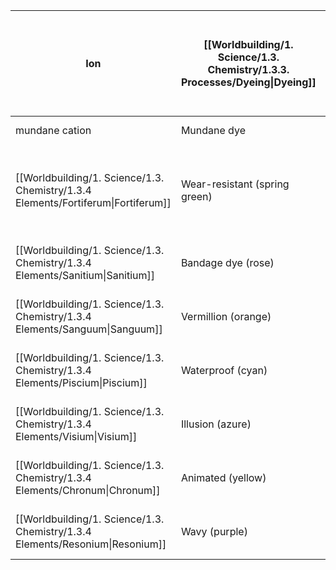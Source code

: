 

| Ion                                                                               | [[Worldbuilding/1. Science/1.3. Chemistry/1.3.3. Processes/Dyeing\|Dyeing]] | [[Worldbuilding/1. Science/1.3. Chemistry/1.3.3. Processes/Tea Brewing\|Tea Brewing]] (Potions) | [[Worldbuilding/1. Science/1.3. Chemistry/1.3.3. Processes/Coenzyme Substitution, Enzymatic Scenting\|Enzymatic Scenting]] (lipids) | [[Worldbuilding/1. Science/1.3. Chemistry/1.3.3. Processes/Coenzyme Substitution, Enzymatic Scenting\|Enzymatic Scenting]] (proteins) |                                | [[Worldbuilding/1. Science/1.3. Chemistry/1.3.3. Processes/Glass tinting\|Glass tinting]] |                                                                                                                                                                  | [[Worldbuilding/1. Science/1.3. Chemistry/1.3.3. Processes/Carbon alloying\|Carbon alloying]] |
| --------------------------------------------------------------------------------- | --------------------------------------------------------------------------- | ----------------------------------------------------------------------------------------------- | ----------------------------------------------------------------------------------------------------------------------------------- | ------------------------------------------------------------------------------------------------------------------------------------- | ------------------------------ | ----------------------------------------------------------------------------------------- | ---------------------------------------------------------------------------------------------------------------------------------------------------------------- | --------------------------------------------------------------------------------------------- |
| mundane cation                                                                    | Mundane dye                                                                 | metallic taste                                                                                  | Characteristic scent                                                                                                                |                                                                                                                                       | Mundane precision alloy        | Mundane glass                                                                             |                                                                                                                                                                  | Mundane alloy                                                                                 |
| [[Worldbuilding/1. Science/1.3. Chemistry/1.3.4 Elements/Fortiferum\|Fortiferum]] | Wear-resistant (spring green)                                               | defense                                                                                         |                                                                                                                                     |                                                                                                                                       | Proprioceptive mechanism alloy | AR glass                                                                                  | [[Worldbuilding/1. Science/1.2. Physics/1.2.3 Machines/Automata\|Automaton]] [[Worldbuilding/1. Science/1.2. Physics/1.2.3 Machines/Technerids\|Techneron]] node | Wire metal                                                                                    |
| [[Worldbuilding/1. Science/1.3. Chemistry/1.3.4 Elements/Sanitium\|Sanitium]]     | Bandage dye (rose)                                                          | healing                                                                                         | Calming scent                                                                                                                       |                                                                                                                                       | Shape memory alloy             | Unbreakable glass                                                                         | [[Worldbuilding/1. Science/1.2. Physics/1.2.3 Machines/Automata\|Automaton]] stomach                                                                             | Regenerating metal                                                                            |
| [[Worldbuilding/1. Science/1.3. Chemistry/1.3.4 Elements/Sanguum\|Sanguum]]       | Vermillion (orange)                                                         | attack strength                                                                                 | Hypnosis                                                                                                                            | Addiction                                                                                                                             | Pump / piston alloy            | Blood red glass                                                                           | [[Worldbuilding/1. Science/1.2. Physics/1.2.3 Machines/Sanguinians\|Sanguinian]] heart                                                                           | Bleeding metal                                                                                |
| [[Worldbuilding/1. Science/1.3. Chemistry/1.3.4 Elements/Piscium\|Piscium]]       | Waterproof (cyan)                                                           | water breathing                                                                                 | Fish stench                                                                                                                         | Fish lure                                                                                                                             | Seal alloy                     | Pressure withstanding glass                                                               | [[Worldbuilding/1. Science/1.2. Physics/1.2.3 Machines/Automata\|Automaton]] gills                                                                               | Non-rusting metal                                                                             |
| [[Worldbuilding/1. Science/1.3. Chemistry/1.3.4 Elements/Visium\|Visium]]         | Illusion (azure)                                                            |                                                                                                 |                                                                                                                                     | Hallucination                                                                                                                         | Mirror alloy                   | Hologram glass                                                                            | [[Worldbuilding/1. Science/1.2. Physics/1.2.3 Machines/Automata\|Automaton]]  eye                                                                                | Camouflage metal                                                                              |
| [[Worldbuilding/1. Science/1.3. Chemistry/1.3.4 Elements/Chronum\|Chronum]]       | Animated (yellow)                                                           | speed                                                                                           |                                                                                                                                     |                                                                                                                                       | Timed spring alloy             | Past mirror                                                                               | [[Worldbuilding/1. Science/1.2. Physics/1.2.3 Machines/Automata\|Automaton]]  clock (passing time detector)                                                      | Damage debt armour metal                                                                      |
| [[Worldbuilding/1. Science/1.3. Chemistry/1.3.4 Elements/Resonium\|Resonium]]     | Wavy (purple)                                                               |                                                                                                 |                                                                                                                                     |                                                                                                                                       | Instrument alloy               | Musical glass                                                                             | [[Worldbuilding/1. Science/1.2. Physics/1.2.3 Machines/Automata\|Automaton]] ear                                                                                 | Thorns armour metal                                                                           |
